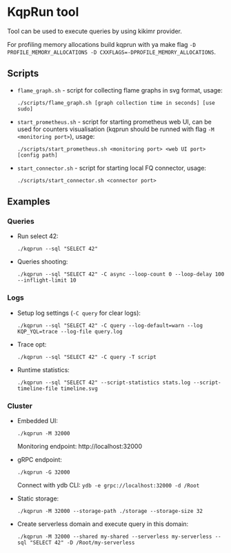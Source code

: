 # KqpRun tool

Tool can be used to execute queries by using kikimr provider.

For profiling memory allocations build kqprun with ya make flag `-D PROFILE_MEMORY_ALLOCATIONS -D CXXFLAGS=-DPROFILE_MEMORY_ALLOCATIONS`.

## Scripts

* `flame_graph.sh` - script for collecting flame graphs in svg format, usage:
    ```(bash)
    ./scripts/flame_graph.sh [graph collection time in seconds] [use sudo]
    ```

* `start_prometheus.sh` - script for starting prometheus web UI, can be used for counters visualisation (kqprun should be runned with flag `-M <monitoring port>`), usage:
    ```(bash)
    ./scripts/start_prometheus.sh <monitoring port> <web UI port> [config path]
    ```

* `start_connector.sh` - script for starting local FQ connector, usage:
    ```(bash)
    ./scripts/start_connector.sh <connector port>
    ```

## Examples

### Queries

* Run select 42:
    ```(bash)
    ./kqprun --sql "SELECT 42"
    ```

* Queries shooting:
    ```(bash)
    ./kqprun --sql "SELECT 42" -C async --loop-count 0 --loop-delay 100 --inflight-limit 10
    ```

### Logs

* Setup log settings (`-C query` for clear logs):
    ```(bash)
    ./kqprun --sql "SELECT 42" -C query --log-default=warn --log KQP_YQL=trace --log-file query.log
    ```

* Trace opt:
    ```(bash)
    ./kqprun --sql "SELECT 42" -C query -T script
    ```

* Runtime statistics:
    ```(bash)
    ./kqprun --sql "SELECT 42" --script-statistics stats.log --script-timeline-file timeline.svg
    ```

### Cluster

* Embedded UI:
    ```(bash)
    ./kqprun -M 32000
    ```

    Monitoring endpoint: http://localhost:32000

* gRPC endpoint:
    ```(bash)
    ./kqprun -G 32000
    ```

    Connect with ydb CLI: `ydb -e grpc://localhost:32000 -d /Root`

* Static storage:
    ```(bash)
    ./kqprun -M 32000 --storage-path ./storage --storage-size 32
    ```

* Create serverless domain and execute query in this domain:
    ```(bash)
    ./kqprun -M 32000 --shared my-shared --serverless my-serverless --sql "SELECT 42" -D /Root/my-serverless
    ```

